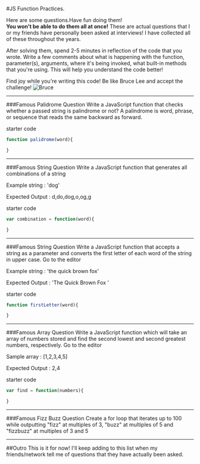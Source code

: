 #JS Function Practices.

Here are some questions.Have fun doing them!  
<strong>You won't be able to do them all at once!</strong> These are actual questions that I or my friends have personally been asked at interviews! I have collected all of these throughout the years.

After solving them, spend 2-5 minutes in reflection of the code that you wrote. Write a few comments about what is happening with the function, parameter(s), arguments, where it's being invoked, what built-in methods that you're using. This will help you understand the code better! 

Find joy while you're writing this code! Be like Bruce Lee and accept the challenge! 
![Bruce](http://warriorfitness.org/wp-content/uploads/2013/02/Bruce-Lee.jpg)

---
###Famous Palidrome Question
Write a JavaScript function that checks whether a passed string is palindrome or not? 
A palindrome is word, phrase, or sequence that reads the same backward as forward.

starter code

``` javascript
function palidrome(word){

}

```
---
###Famous String Question
Write a JavaScript function that generates all combinations of a string

Example string : 'dog' 

Expected Output : d,do,dog,o,og,g  

starter code

```js
var combination = function(word){

}

```
---
###Famous String Question
Write a JavaScript function that accepts a string as a parameter and converts the first letter of each word of the string in upper case. Go to the editor

Example string : 'the quick brown fox' 

Expected Output : 'The Quick Brown Fox '

starter code 

``` js
function firstLetter(word){

}
```

---
###Famous Array Question
Write a JavaScript function which will take an array of numbers stored and find the second lowest and second greatest numbers, respectively. Go to the editor

Sample array : [1,2,3,4,5]

Expected Output : 2,4 

starter code

```js
var find = function(numbers){

}
```
---
###Famous Fizz Buzz Question
Create a for loop that iterates up to 100 while outputting "fizz" at multiples of 3, "buzz" at multiples of 5 and "fizzbuzz" at multiples of 3 and 5

---

##Outro
This is it for now! I'll keep adding to this list when my friends/network tell me of questions that they have actually been asked. 

